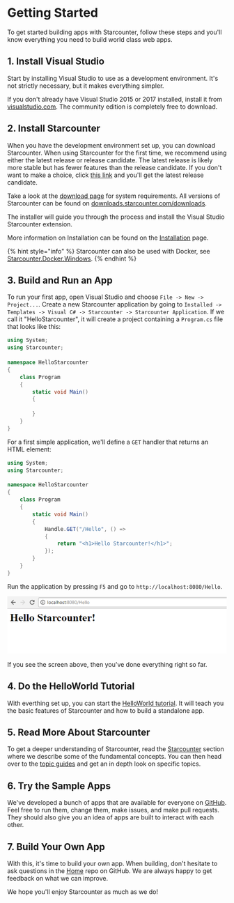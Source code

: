 # Getting Started

To get started building apps with Starcounter, follow these steps and you'll know everything you need to build world class web apps.

## 1. Install Visual Studio

Start by installing Visual Studio to use as a development environment. It's not strictly necessary, but it makes everything simpler.

If you don't already have Visual Studio 2015 or 2017 installed, install it from [visualstudio.com](https://www.visualstudio.com/downloads/). The community edition is completely free to download.

## 2. Install Starcounter

When you have the development environment set up, you can download Starcounter. When using Starcounter for the first time, we recommend using either the latest release or release candidate. The latest release is likely more stable but has fewer features than the release candidate. If you don't want to make a choice, click [this link](http://downloads.starcounter.com/download/Starcounter/RC/latest) and you'll get the latest release candidate.

Take a look at the [download page](https://starcounter.io/download/) for system requirements. All versions of Starcounter can be found on [downloads.starcounter.com/downloads](http://downloads.starcounter.com/download).

The installer will guide you through the process and install the Visual Studio Starcounter extension.

More information on Installation can be found on the [Installation](https://docs.starcounter.io/~/edit/primary/guides/working-with-starcounter/installation) page.

{% hint style="info" %}
Starcounter can also be used with Docker, see [Starcounter.Docker.Windows](https://github.com/Starcounter/Starcounter.Docker.Windows).
{% endhint %}

## 3. Build and Run an App

To run your first app, open Visual Studio and choose `File -> New -> Project...`. Create a new Starcounter application by going to `Installed -> Templates -> Visual C# -> Starcounter -> Starcounter Application`. If we call it "HelloStarcounter", it will create a project containing a `Program.cs` file that looks like this:

```csharp
using System;
using Starcounter;

namespace HelloStarcounter
{
    class Program
    {
        static void Main()
        {

        }
    }
}
```

For a first simple application, we'll define a `GET` handler that returns an HTML element:

```csharp
using System;
using Starcounter;

namespace HelloStarcounter
{
    class Program
    {
        static void Main()
        {
            Handle.GET("/Hello", () =>
            {
                return "<h1>Hello Starcounter!</h1>";
            });
        }
    }
}
```

Run the application by pressing `F5` and go to `http://localhost:8080/Hello`.



![](.gitbook/assets/hellostarcounter.PNG)



If you see the screen above, then you've done everything right so far.

## 4. Do the HelloWorld Tutorial

With everthing set up, you can start the [HelloWorld tutorial](tutorial/). It will teach you the basic features of Starcounter and how to build a standalone app.

## 5. Read More About Starcounter

To get a deeper understanding of Starcounter, read the [Starcounter](/Starcounter/README.md) section where we describe some of the fundamental concepts. You can then head over to the [topic guides](guides/) and get an in depth look on specific topics.

## 6. Try the Sample Apps

We've developed a bunch of apps that are available for everyone on [GitHub](https://github.com/starcounterapps). Feel free to run them, change them, make issues, and make pull requests. They should also give you an idea of apps are built to interact with each other.

## 7. Build Your Own App

With this, it's time to build your own app. When building, don't hesitate to ask questions in the [Home](https://github.com/Starcounter/Home/issues) repo on GitHub. We are always happy to get feedback on what we can improve.

We hope you'll enjoy Starcounter as much as we do!


